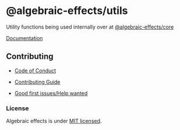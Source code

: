 # @algebraic-effects/utils
Utility functions being used internally over at [@algebraic-effects/core](https://github.com/phenax/algebraic-effects)


[Documentation](https://phenax.github.io/algebraic-effects)

## Contributing

* [Code of Conduct](./CODE_OF_CONDUCT.md)

* [Contributing Guide](./CONTRIBUTING.md)

* [Good first issues/Help wanted](https://github.com/phenax/algebraic-effects/issues?q=is%3Aopen+is%3Aissue+label%3A%22good+first+issue%22+label%3A%22help+wanted%22)


### License
Algebraic effects is under [MIT licensed](./LICENSE).

